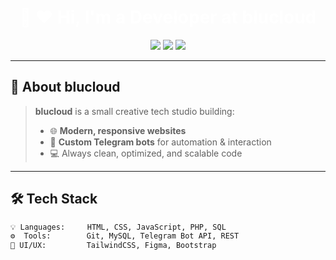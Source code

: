 <h1 align="center" style="color:white;">🖤
❤️ Hi, I'm a Developer at blucloud</h1>

<p align="center">
  <img src="https://img.shields.io/badge/Web%20Dev-%2312100E.svg?style=flat&logo=html5&logoColor=white" />
  <img src="https://img.shields.io/badge/Telegram%20Bots-%2300acee.svg?style=flat&logo=telegram&logoColor=white" />
  <img src="https://img.shields.io/badge/Code%20with%20❤️-%23222222.svg?style=flat" />
</p>

---

## 🧊 About blucloud

> **blucloud** is a small creative tech studio building:
>
> - 🌐 **Modern, responsive websites**  
> - 🤖 **Custom Telegram bots** for automation & interaction  
> - 💻 Always clean, optimized, and scalable code

---

## 🛠 Tech Stack

```bash
💡 Languages:     HTML, CSS, JavaScript, PHP, SQL
⚙️  Tools:        Git, MySQL, Telegram Bot API, REST
🎨 UI/UX:         TailwindCSS, Figma, Bootstrap
